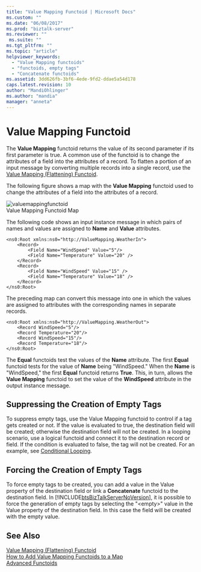 ```yaml
---
title: "Value Mapping Functoid | Microsoft Docs"
ms.custom: ""
ms.date: "06/08/2017"
ms.prod: "biztalk-server"
ms.reviewer: ""
 ms.suite: ""
ms.tgt_pltfrm: ""
ms.topic: "article"
helpviewer_keywords: 
  - "Value Mapping functoids"
  - "functoids, empty tags"
  - "Concatenate functoids"
ms.assetid: 3dd626fb-3bf6-4ede-9fd2-ddae5a54d178
caps.latest.revision: 10
author: "MandiOhlinger"
ms.author: "mandia"
manager: "anneta"
---
```

# Value Mapping Functoid
The **Value Mapping** functoid returns the value of its second parameter if its first parameter is true. A common use of the functoid is to change the attributes of a field into the attributes of a record. To flatten a portion of an input message by converting multiple records into a single record, use the [Value Mapping (Flattening) Functoid](../core/value-mapping-flattening-functoid.md).  
  
 The following figure shows a map with the **Value Mapping** functoid used to change the attributes of a field into the attributes of a record.  
  
 ![](../core/media/valuemappingfunctoid.gif "valuemappingfunctoid")  
Value Mapping Functoid Map  
  
 The following code shows an input instance message in which pairs of names and values are assigned to **Name** and **Value** attributes.  
  
```  
<ns0:Root xmlns:ns0="http://ValueMapping.WeatherIn">  
    <Record>  
        <Field Name="WindSpeed" Value="5"/>   
        <Field Name="Temperature" Value="20" />  
    </Record>  
    <Record>  
        <Field Name="WindSpeed" Value="15" />  
        <Field Name="Temperature" Value="18" />  
    </Record>  
</ns0:Root>  
```  
  
 The preceding map can convert this message into one in which the values are assigned to attributes with the corresponding names in separate records.  
  
```  
<ns0:Root xmlns:ns0="http://ValueMapping.WeatherOut">  
    <Record WindSpeed="5"/>  
    <Record Temperature="20"/>  
    <Record WindSpeed="15"/>  
    <Record Temperature="18"/>  
</ns0:Root>  
```  
  
 The **Equal** functoids test the values of the **Name** attribute. The first **Equal** functoid tests for the value of **Name** being "WindSpeed." When the **Name** is "WindSpeed," the first **Equal** functoid returns **True**. This, in turn, allows the **Value Mapping** functoid to set the value of the **WindSpeed** attribute in the output instance message.  
  
## Suppressing the Creation of Empty Tags  
 To suppress empty tags, use the Value Mapping functoid to control if a tag gets created or not. If the value is evaluated to true, the destination field will be created; otherwise the destination field will not be created. In a looping scenario, use a logical functoid and connect it to the destination record or field. If the condition is evaluated to false, the tag will not be created. For an example, see [Conditional Looping](../core/conditional-looping.md).  
  
## Forcing the Creation of Empty Tags  
 To force empty tags to be created, you can add a value in the Value property of the destination field or link a **Concatenate** functoid to the destination field.  In [!INCLUDE[btsBizTalkServerNoVersion](../includes/btsbiztalkservernoversion-md.md)], it is possible to force the generation of empty tags by selecting the "\<empty>" value in the Value property of the destination field. In this case the field will be created with the empty value.  
  
## See Also  
 [Value Mapping (Flattening) Functoid](../core/value-mapping-flattening-functoid.md)   
 [How to Add Value Mapping Functoids to a Map](../core/how-to-add-value-mapping-functoids-to-a-map.md)   
 [Advanced Functoids](../core/advanced-functoids.md)